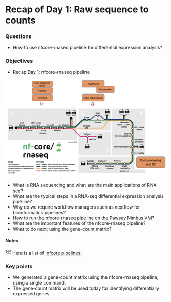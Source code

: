 # Recap of Day 1: Raw sequence to counts

<div class="questions">

### Questions
- How to use nfcore-rnaseq pipeline for differential expression analysis?
</div>  

<div class="objectives">

### Objectives
- Recap Day 1: nfcore-rnaseq pipeline
</div>  

![picture alt](../fig/typical_and_nfcore_merged.png)

- What is RNA sequencing and what are the main applications of RNA-seq?
- What are the typical steps in a RNA-seq differential expression analysis pipeline?
- Why do we require workflow managers such as nextflow for bioinformatics pipelines?
- How to run the nfcore-rnaseq pipeline on the Pawsey Nimbus VM?
- What are the important features of the nfcore-rnaseq pipeline?
- What to do next; using the gene-count matrix?




#### Notes

<sup id="f1">1[↩](#a1)</sup> Here is a list of ['nfcore pipelines'](https://nf-co.re/pipelines/).



<div class="keypoints">

### Key points

- We generated a gene-count matrix using the nfcore-rnaseq pipeline, using a single command.
- The gene-count matrix will be used today for identifying differentially expressed genes.
</div>  
